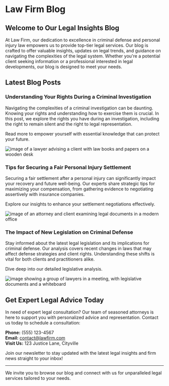 # Law Firm Blog

## Welcome to Our Legal Insights Blog

At Law Firm, our dedication to excellence in criminal defense and personal injury law empowers us to provide top-tier legal services. Our blog is crafted to offer valuable insights, updates on legal trends, and guidance on navigating the complexities of the legal system. Whether you're a potential client seeking information or a professional interested in legal developments, our blog is designed to meet your needs. 

## Latest Blog Posts

### Understanding Your Rights During a Criminal Investigation

Navigating the complexities of a criminal investigation can be daunting. Knowing your rights and understanding how to exercise them is crucial. In this post, we explore the rights you have during an investigation, including the right to remain silent and the right to legal representation. 

Read more to empower yourself with essential knowledge that can protect your future. 

![image of a lawyer advising a client with law books and papers on a wooden desk](/images/blog-image-0-1746663301824.webp)

### Tips for Securing a Fair Personal Injury Settlement

Securing a fair settlement after a personal injury can significantly impact your recovery and future well-being. Our experts share strategic tips for maximizing your compensation, from gathering evidence to negotiating assertively with insurance companies. 

Explore our insights to enhance your settlement negotiations effectively.

![image of an attorney and client examining legal documents in a modern office](/images/blog-image-1-1746663317344.webp)

### The Impact of New Legislation on Criminal Defense

Stay informed about the latest legal legislation and its implications for criminal defense. Our analysis covers recent changes in laws that may affect defense strategies and client rights. Understanding these shifts is vital for both clients and practitioners alike. 

Dive deep into our detailed legislative analysis.

![image showing a group of lawyers in a meeting, with legislative documents and a whiteboard](/images/blog-image-2-1746663333526.webp)

## Get Expert Legal Advice Today

In need of expert legal consultation? Our team of seasoned attorneys is here to support you with personalized advice and representation. Contact us today to schedule a consultation:

**Phone:** (555) 123-4567  
**Email:** contact@lawfirm.com  
**Visit Us:** 123 Justice Lane, Cityville

Join our newsletter to stay updated with the latest legal insights and firm news straight to your inbox!

---

We invite you to browse our blog and connect with us for unparalleled legal services tailored to your needs.